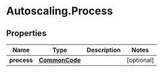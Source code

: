 # Autoscaling.Process

## Properties
Name | Type | Description | Notes
------------ | ------------- | ------------- | -------------
**process** | [**CommonCode**](CommonCode.md) |  | [optional] 


